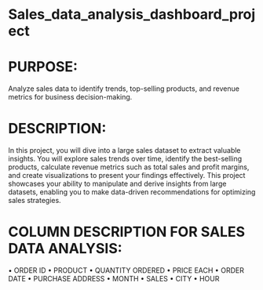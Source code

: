 # Sales_data_analysis_dashboard_project

# PURPOSE:
Analyze sales data to identify trends, top-selling products, and revenue metrics for business decision-making.

# DESCRIPTION:
In this project, you will dive into a large sales dataset to extract valuable insights. You will explore sales trends over time, identify the best-selling products, calculate revenue metrics such as total sales and profit margins, and create visualizations to present your findings effectively. This project showcases your ability to manipulate and derive insights from large datasets, enabling you to make data-driven recommendations for optimizing sales strategies.

# COLUMN DESCRIPTION FOR SALES DATA ANALYSIS:
• ORDER ID
• PRODUCT
• QUANTITY ORDERED
• PRICE EACH
• ORDER DATE
• PURCHASE ADDRESS
• MONTH
• SALES
• CITY
• HOUR
